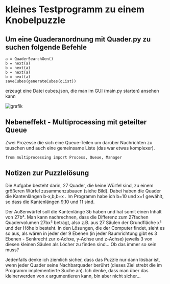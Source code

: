 # kleines Testprogramm zu einem Knobelpuzzle

## Um eine Quaderanordnung mit Quader.py zu suchen folgende Befehle

```
a = QuaderSearchGen()
b = next(a)
b = next(a)
b = next(a)
b = next(a)
saveCubes(generateCubes(qList))
```

erzeugt eine Datei cubes.json, die man im GUI (main.py starten) ansehen kann

![grafik](https://github.com/user-attachments/assets/4ce57bef-7bca-4c08-a3d3-1bc1433e1c46)

## Nebeneffekt - Multiprocessing mit geteilter Queue

Zwei Prozesse die sich eine Queue-Teilen um darüber Nachrichten zu tauschen und auch eine gemeinsame Liste (das war etwas komplexer).
```
from multiprocessing import Process, Queue, Manager
```

## Notizen zur Puzzlelösung
Die Aufgabe besteht darin, 27 Quader, die keine Würfel sind, zu einem größeren Würfel zusammenzubauen (siehe Bild). Dabei haben die Quader die Kantenlängen b-x,b,b+x . Im Programm habe ich b=10 und x=1 gewählt, so dass die Kantenlängen 9,10 und 11 sind.

Der Außenwürfel soll die Kantenlänge 3b haben und hat somit einen Inhalt von 27b³. Man kann nachrechnen, dass die Differenz zum 27fachen Quadervolumen 27bx² beträgt, also z.B. aus 27 Säulen der Grundfläche x² und der Höhe b besteht. In den Lösungen, die der Computer findet, sieht es so aus, als wären in jeder der 9 Ebenen (in jeder Raumrichtung gibt es 3 Ebenen - Senkrecht zur x-Achxe, y-Achse und z-Achse) jeweils 3 von diesen kleinen Säulen als Löcher zu finden sind... Ob das immer so sein muss?

Jedenfalls denke ich ziemlich sicher, dass das Puzzle nur dann lösbar ist, wenn jeder Quader seine Nachbarquader berührt (dieses Ziel strebt die im Programm implementierte Suche an). Ich denke, dass man über das kleinerwerden von x argumentieren kann, bin aber nicht sicher...
